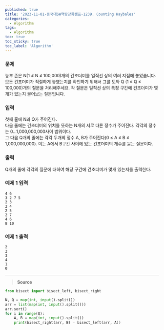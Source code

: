 ```yaml
---
published: true
title: '2023-11-01-동국대SW역량강화캠프-1239. Counting Haybales'
categories:
  - Algorithm
tags:
  - Algorithm
toc: true
toc_sticky: true
toc_label: 'Algorithm'
---
```


### **문제**

농부 존은 N(1 ≤ N ≤ 100,000)개의 건초더미를 일직선 상의 여러 지점에 놓았습니다. 모든 건초더미가 적절하게 놓였는지를 확인하기 위해서 그를 도와 Q (1 ≤ Q ≤ 100,000)개의 질문을 처리해주세요. 각 질문은 일직선 상의 특정 구간에 건초더미가 몇개가 있는지 물어보는 질문입니다.

### **입력**

첫째 줄에 N과 Q가 주어진다.  
다음 줄에는 건초더미의 위치를 뜻하는 N개의 서로 다른 정수가 주어진다. 각각의 정수는 0…1,000,000,000사이 범위이다.  
그 다음 Q개의 줄에는 각각 두개의 정수 A, B가 주어진다(0 ≤ A ≤ B ≤ 1,000,000,000). 이는 A에서 B구간 사이에 있는 건초더미의 개수를 묻는 질문이다.

### **출력**

Q개의 줄에 각각의 질문에 대하여 해당 구간에 건초더미가 몇개 있는지를 출력한다.

### **예제 1 입력**

```
4 6
3 2 7 5
2 3
2 4
2 5
2 7
4 6
8 10
```

### **예제 1 출력**

```
2
2
3
4
1
0
```

---

> **Source**

```python
from bisect import bisect_left, bisect_right

N, Q = map(int, input().split())
arr = list(map(int, input().split()))
arr.sort()
for i in range(Q):
	A, B = map(int, input().split())
	print(bisect_right(arr, B) - bisect_left(arr, A))
```
